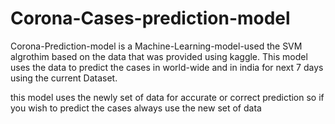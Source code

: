 # Corona-Cases-prediction-model

Corona-Prediction-model is a Machine-Learning-model-used the SVM algrothim based on the data that was provided using kaggle.
This model uses the data to predict the cases in world-wide and in india for next 7 days using the current Dataset.

this model uses the newly set of data  for accurate or correct prediction so if you wish to predict the cases always use the new set of data 
